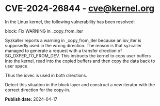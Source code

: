 # CVE-2024-26844 - cve@kernel.org

In the Linux kernel, the following vulnerability has been resolved:

block: Fix WARNING in _copy_from_iter

Syzkaller reports a warning in _copy_from_iter because an
iov_iter is supposedly used in the wrong direction. The reason
is that syzcaller managed to generate a request with
a transfer direction of SG_DXFER_TO_FROM_DEV. This instructs
the kernel to copy user buffers into the kernel, read into
the copied buffers and then copy the data back to user space.

Thus the iovec is used in both directions.

Detect this situation in the block layer and construct a new
iterator with the correct direction for the copy-in.

**Publish date:** 2024-04-17
